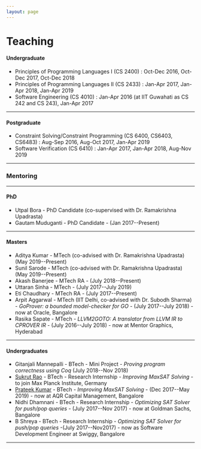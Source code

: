 ```yaml
---
layout: page
---
```


# Teaching

####  Undergraduate

* Principles of Programming Languages I (CS 2400) : Oct-Dec 2016, Oct-Dec 2017, Oct-Dec 2018
* Principles of Programming Languages II (CS 2433) : Jan-Apr 2017, Jan-Apr 2018, Jan-Apr 2019
* Software Engineering (CS 4010) : Jan-Apr 2016 (at IIT Guwahati as CS 242 and CS 243), Jan-Apr 2017 

---

#### Postgraduate

* Constraint Solving/Constraint Programming (CS 6400, CS6403, CS6483) : Aug-Sep 2016, Aug-Oct 2017, Jan-Apr 2019
* Software Verification (CS 6410) : Jan-Apr 2017, Jan-Apr 2018, Aug-Nov 2019

---

### Mentoring

---

#### PhD

* Utpal Bora - PhD Candidate (co-supervised with Dr. Ramakrishna Upadrasta)
* Gautam Muduganti - PhD Candidate - (Jan 2017--Present)


---

#### Masters
* Aditya Kumar - MTech (co-advised with Dr. Ramakrishna Upadrasta) (May 2019--Present)
* Sunil Sarode - MTech (co-advised with Dr. Ramakrishna Upadrasta) (May 2019--Present)
* Akash Banerjee - MTech RA - (July 2018--Present)
* Uttaran Sinha - MTech - (July 2017--July 2019)
* Eti Chaudhary - MTech RA - (July 2017--Present)
* Arpit Aggarwal - MTech (IIT Delhi, co-advised with Dr. Subodh Sharma) - _GoProver: a bounded model-checker for GO_ - (July 2017--July 2018) - now at Oracle, Bangalore
* Rasika Sapate - MTech - _LLVM2GOTO: A translator from LLVM IR to CPROVER IR_ - (July 2016--July 2018) - now at Mentor Graphics, Hyderabad

---

#### Undergraduates

* Gitanjali Mannepalli - BTech - Mini Project - _Proving program correctness using Coq_ (July 2018--Nov 2018)
* [Sukrut Rao](https://sukrutrao.github.io) - BTech - Research Internship - _Improving MaxSAT Solving_ - to join Max Planck Institute, Germany
* [Prateek Kumar](https://prateekkumar.in) - BTech - _Improving MaxSAT Solving_ - (Dec 2017--May 2019) - now at AQR Capital Management, Bangalore
* Nidhi Dhamnani - BTech - Research Internship - _Optimizing SAT Solver for push/pop queries_ - (July 2017--Nov 2017) - now at Goldman Sachs, Bangalore
* B Shreya - BTech - Research Internship - _Optimizing SAT Solver for push/pop queries_ -(July 2017--Nov2017) - now as Software Development Engineer at Swiggy, Bangalore

---
